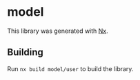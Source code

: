 # model

This library was generated with [Nx](https://nx.dev).

## Building

Run `nx build model/user` to build the library.
